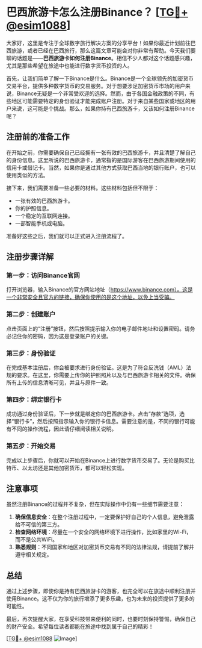# 巴西旅游卡怎么注册Binance？ [[TG💪+ @esim1088](https://t.me/s/esim1088)]

大家好，这里是专注于全球数字旅行解决方案的分享平台！如果你最近计划前往巴西旅游，或者已经在巴西旅行，那么这篇文章可能会对你非常有帮助。今天我们要聊的话题是——**巴西旅游卡如何注册Binance**。相信不少人都对这个话题感兴趣，尤其是那些希望在旅途中也能进行数字货币投资的人。

首先，让我们简单了解一下Binance是什么。Binance是一个全球领先的加密货币交易平台，提供多种数字货币的交易服务。对于想要涉足加密货币市场的用户来说，Binance无疑是一个非常受欢迎的选择。然而，由于各国金融政策的不同，有些地区可能需要特定的身份验证才能完成账户注册。对于来自某些国家或地区的用户来说，这可能是个挑战。那么，如果你持有巴西旅游卡，又该如何注册Binance呢？

## 注册前的准备工作

在开始之前，你需要确保自己已经拥有一张有效的巴西旅游卡，并且清楚了解自己的身份信息。这里所说的巴西旅游卡，通常指的是国际游客在巴西旅游期间使用的信用卡或借记卡。当然，如果你是通过其他方式获取巴西当地的银行账户，也可以使用类似的方法。

接下来，我们需要准备一些必要的材料。这些材料包括但不限于：

- 一张有效的巴西旅游卡。
- 你的护照信息。
- 一个稳定的互联网连接。
- 一部智能手机或电脑。

准备好这些之后，我们就可以正式进入注册流程了。

## 注册步骤详解

### 第一步：访问Binance官网

打开浏览器，输入Binance的官方网站地址（https://www.binance.com）。这是一个非常安全且官方的链接，确保你使用的是这个地址，以免上当受骗。

### 第二步：创建账户

点击页面上的“注册”按钮，然后按照提示输入你的电子邮件地址和设置密码。请务必记住你的密码，因为这是登录账户的关键。

### 第三步：身份验证

在完成基本注册后，你会被要求进行身份验证。这是为了符合反洗钱（AML）法规的要求。在这里，你需要上传你的护照照片以及与巴西旅游卡相关的文件。确保所有上传的信息清晰可见，并且与原件一致。

### 第四步：绑定银行卡

成功通过身份验证后，下一步就是绑定你的巴西旅游卡。点击“存款”选项，选择“银行卡”，然后按照指示输入你的银行卡信息。需要注意的是，不同的银行可能有不同的操作流程，因此请仔细阅读相关说明。

### 第五步：开始交易

完成以上步骤后，你就可以开始在Binance上进行数字货币交易了。无论是购买比特币、以太坊还是其他加密货币，都可以轻松实现。

## 注意事项

虽然注册Binance的过程并不复杂，但在实际操作中仍有一些细节需要注意：

1. **确保信息安全**：在整个注册过程中，一定要保护好自己的个人信息，避免泄露给不可信的第三方。
2. **检查网络环境**：尽量在一个安全的网络环境下进行操作，比如家里的Wi-Fi，而不是公共WiFi。
3. **熟悉规则**：不同国家和地区对加密货币交易有不同的法律法规，请提前了解并遵守相关规定。

## 总结

通过上述步骤，即使你是持有巴西旅游卡的游客，也完全可以在旅途中顺利注册并使用Binance。这不仅为你的旅行增添了更多乐趣，也为未来的投资提供了更多的可能性。

最后，再次提醒大家，在享受科技带来便利的同时，也要时刻保持警惕，确保自己的财产安全。希望每位读者都能在旅途中找到属于自己的精彩！

[[TG💪+ @esim1088](https://t.me/s/esim1088) ![Image](https://i.postimg.cc/4NQfJmqS/Snipaste-2025-05-13-00-14-12.png)]